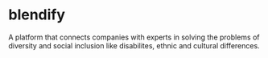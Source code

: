 # blendify
A platform that connects companies with experts in solving the problems of diversity and social inclusion like disabilites, ethnic and cultural differences.
